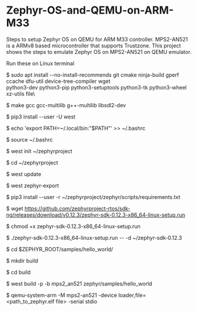 # Zephyr-OS-and-QEMU-on-ARM-M33
Steps to setup Zephyr OS on QEMU for ARM M33 controller. MPS2-AN521 is a ARMv8 based microcontroller that supports Trustzone. This project shows the steps to emulate Zephyr OS on MPS2-AN521 on QEMU emulator.

Run these on Linux terminal

$ sudo apt install --no-install-recommends git cmake ninja-build gperf\
ccache dfu-util device-tree-compiler wget\
python3-dev python3-pip python3-setuptools python3-tk python3-wheel xz-utils file\

$ make gcc gcc-multilib g++-multilib libsdl2-dev

$ pip3 install --user -U west

$ echo 'export PATH=~/.local/bin:"$PATH"' >> ~/.bashrc

$ source ~/.bashrc

$ west init ~/zephyrproject

$ cd ~/zephyrproject

$ west update

$ west zephyr-export

$ pip3 install --user -r ~/zephyrproject/zephyr/scripts/requirements.txt

$ wget https://github.com/zephyrproject-rtos/sdk-ng/releases/download/v0.12.3/zephyr-sdk-0.12.3-x86_64-linux-setup.run

$ chmod +x zephyr-sdk-0.12.3-x86_64-linux-setup.run

$ ./zephyr-sdk-0.12.3-x86_64-linux-setup.run -- -d ~/zephyr-sdk-0.12.3

$ cd $ZEPHYR_ROOT/samples/hello_world/

$ mkdir build

$ cd build

$ west build -p -b mps2_an521 zephyr/samples/hello_world

$ qemu-system-arm -M mps2-an521 -device loader,file=<path_to_zephyr.elf file> -serial stdio

 
